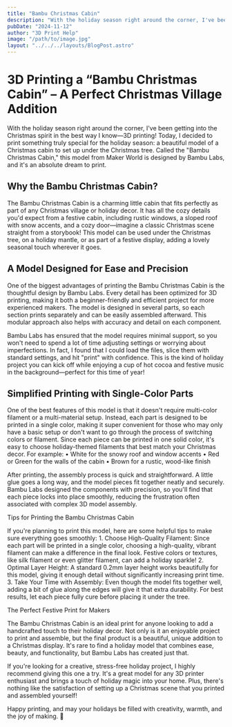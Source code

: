 ```yaml
---
title: "Bambu Christmas Cabin"
description: "With the holiday season right around the corner, I've been getting into the Christmas spirit in the best way I know—3D printing!"
pubDate: "2024-11-12"
author: "3D Print Help"
image: "/path/to/image.jpg"
layout: "../../../layouts/BlogPost.astro"
---
```



# 3D Printing a “Bambu Christmas Cabin” – A Perfect Christmas Village Addition

With the holiday season right around the corner, I've been getting into the Christmas spirit in the best way I know—3D printing! Today, I decided to print something truly special for the holiday season: a beautiful model of a Christmas cabin to set up under the Christmas tree. Called the "Bambu Christmas Cabin," this model from Maker World is designed by Bambu Labs, and it's an absolute dream to print.

## Why the Bambu Christmas Cabin?

The Bambu Christmas Cabin is a charming little cabin that fits perfectly as part of any Christmas village or holiday decor. It has all the cozy details you'd expect from a festive cabin, including rustic windows, a sloped roof with snow accents, and a cozy door—imagine a classic Christmas scene straight from a storybook! This model can be used under the Christmas tree, on a holiday mantle, or as part of a festive display, adding a lovely seasonal touch wherever it goes.

## A Model Designed for Ease and Precision

One of the biggest advantages of printing the Bambu Christmas Cabin is the thoughtful design by Bambu Labs. Every detail has been optimized for 3D printing, making it both a beginner-friendly and efficient project for more experienced makers. The model is designed in several parts, so each section prints separately and can be easily assembled afterward. This modular approach also helps with accuracy and detail on each component.

Bambu Labs has ensured that the model requires minimal support, so you won't need to spend a lot of time adjusting settings or worrying about imperfections. In fact, I found that I could load the files, slice them with standard settings, and hit "print" with confidence. This is the kind of holiday project you can kick off while enjoying a cup of hot cocoa and festive music in the background—perfect for this time of year!

## Simplified Printing with Single-Color Parts

One of the best features of this model is that it doesn't require multi-color filament or a multi-material setup. Instead, each part is designed to be printed in a single color, making it super convenient for those who may only have a basic setup or don't want to go through the process of switching colors or filament. Since each piece can be printed in one solid color, it's easy to choose holiday-themed filaments that best match your Christmas decor. For example:
	•	White for the snowy roof and window accents
	•	Red or Green for the walls of the cabin
	•	Brown for a rustic, wood-like finish

After printing, the assembly process is quick and straightforward. A little glue goes a long way, and the model pieces fit together neatly and securely. Bambu Labs designed the components with precision, so you'll find that each piece locks into place smoothly, reducing the frustration often associated with complex 3D model assembly.

Tips for Printing the Bambu Christmas Cabin

If you're planning to print this model, here are some helpful tips to make sure everything goes smoothly:
	1.	Choose High-Quality Filament: Since each part will be printed in a single color, choosing a high-quality, vibrant filament can make a difference in the final look. Festive colors or textures, like silk filament or even glitter filament, can add a holiday sparkle!
	2.	Optimal Layer Height: A standard 0.2mm layer height works beautifully for this model, giving it enough detail without significantly increasing print time.
	3.	Take Your Time with Assembly: Even though the model fits together well, adding a bit of glue along the edges will give it that extra durability. For best results, let each piece fully cure before placing it under the tree.

The Perfect Festive Print for Makers

The Bambu Christmas Cabin is an ideal print for anyone looking to add a handcrafted touch to their holiday decor. Not only is it an enjoyable project to print and assemble, but the final product is a beautiful, unique addition to a Christmas display. It's rare to find a holiday model that combines ease, beauty, and functionality, but Bambu Labs has created just that.

If you're looking for a creative, stress-free holiday project, I highly recommend giving this one a try. It's a great model for any 3D printer enthusiast and brings a touch of holiday magic into your home. Plus, there's nothing like the satisfaction of setting up a Christmas scene that you printed and assembled yourself!

Happy printing, and may your holidays be filled with creativity, warmth, and the joy of making. 🎄